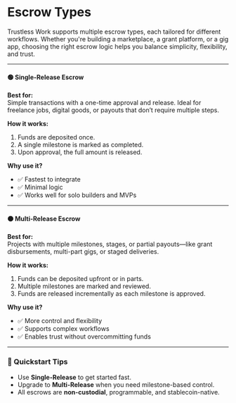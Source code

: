 # Escrow Types

Trustless Work supports multiple escrow types, each tailored for different workflows. Whether you're building a marketplace, a grant platform, or a gig app, choosing the right escrow logic helps you balance simplicity, flexibility, and trust.

***

#### 🟢 Single-Release Escrow

**Best for:**\
Simple transactions with a one-time approval and release. Ideal for freelance jobs, digital goods, or payouts that don’t require multiple steps.

**How it works:**

1. Funds are deposited once.
2. A single milestone is marked as completed.
3. Upon approval, the full amount is released.

**Why use it?**

* ✅ Fastest to integrate
* ✅ Minimal logic
* ✅ Works well for solo builders and MVPs

***

#### 🟠 Multi-Release Escrow

**Best for:**\
Projects with multiple milestones, stages, or partial payouts—like grant disbursements, multi-part gigs, or staged deliveries.

**How it works:**

1. Funds can be deposited upfront or in parts.
2. Multiple milestones are marked and reviewed.
3. Funds are released incrementally as each milestone is approved.

**Why use it?**

* ✅ More control and flexibility
* ✅ Supports complex workflows
* ✅ Enables trust without overcommitting funds

***

### 🧪 Quickstart Tips

* Use **Single-Release** to get started fast.
* Upgrade to **Multi-Release** when you need milestone-based control.
* All escrows are **non-custodial**, programmable, and stablecoin-native.
